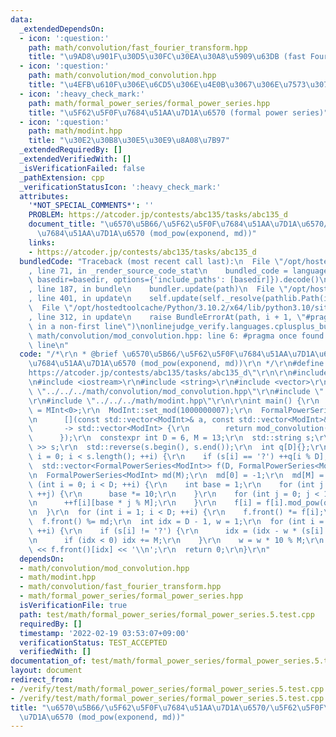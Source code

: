 ```yaml
---
data:
  _extendedDependsOn:
  - icon: ':question:'
    path: math/convolution/fast_fourier_transform.hpp
    title: "\u9AD8\u901F\u30D5\u30FC\u30EA\u30A8\u5909\u63DB (fast Fourier transform)"
  - icon: ':question:'
    path: math/convolution/mod_convolution.hpp
    title: "\u4EFB\u610F\u306E\u6CD5\u306E\u4E0B\u3067\u306E\u7573\u307F\u8FBC\u307F"
  - icon: ':heavy_check_mark:'
    path: math/formal_power_series/formal_power_series.hpp
    title: "\u5F62\u5F0F\u7684\u51AA\u7D1A\u6570 (formal power series)"
  - icon: ':question:'
    path: math/modint.hpp
    title: "\u30E2\u30B8\u30E5\u30E9\u8A08\u7B97"
  _extendedRequiredBy: []
  _extendedVerifiedWith: []
  _isVerificationFailed: false
  _pathExtension: cpp
  _verificationStatusIcon: ':heavy_check_mark:'
  attributes:
    '*NOT_SPECIAL_COMMENTS*': ''
    PROBLEM: https://atcoder.jp/contests/abc135/tasks/abc135_d
    document_title: "\u6570\u5B66/\u5F62\u5F0F\u7684\u51AA\u7D1A\u6570/\u5F62\u5F0F\
      \u7684\u51AA\u7D1A\u6570 (mod_pow(exponend, md))"
    links:
    - https://atcoder.jp/contests/abc135/tasks/abc135_d
  bundledCode: "Traceback (most recent call last):\n  File \"/opt/hostedtoolcache/Python/3.10.2/x64/lib/python3.10/site-packages/onlinejudge_verify/documentation/build.py\"\
    , line 71, in _render_source_code_stat\n    bundled_code = language.bundle(stat.path,\
    \ basedir=basedir, options={'include_paths': [basedir]}).decode()\n  File \"/opt/hostedtoolcache/Python/3.10.2/x64/lib/python3.10/site-packages/onlinejudge_verify/languages/cplusplus.py\"\
    , line 187, in bundle\n    bundler.update(path)\n  File \"/opt/hostedtoolcache/Python/3.10.2/x64/lib/python3.10/site-packages/onlinejudge_verify/languages/cplusplus_bundle.py\"\
    , line 401, in update\n    self.update(self._resolve(pathlib.Path(included), included_from=path))\n\
    \  File \"/opt/hostedtoolcache/Python/3.10.2/x64/lib/python3.10/site-packages/onlinejudge_verify/languages/cplusplus_bundle.py\"\
    , line 312, in update\n    raise BundleErrorAt(path, i + 1, \"#pragma once found\
    \ in a non-first line\")\nonlinejudge_verify.languages.cplusplus_bundle.BundleErrorAt:\
    \ math/convolution/mod_convolution.hpp: line 6: #pragma once found in a non-first\
    \ line\n"
  code: "/*\r\n * @brief \u6570\u5B66/\u5F62\u5F0F\u7684\u51AA\u7D1A\u6570/\u5F62\u5F0F\
    \u7684\u51AA\u7D1A\u6570 (mod_pow(exponend, md))\r\n */\r\n#define PROBLEM \"\
    https://atcoder.jp/contests/abc135/tasks/abc135_d\"\r\n\r\n#include <algorithm>\r\
    \n#include <iostream>\r\n#include <string>\r\n#include <vector>\r\n\r\n#include\
    \ \"../../../math/convolution/mod_convolution.hpp\"\r\n#include \"../../../math/formal_power_series/formal_power_series.hpp\"\
    \r\n#include \"../../../math/modint.hpp\"\r\n\r\nint main() {\r\n  using ModInt\
    \ = MInt<0>;\r\n  ModInt::set_mod(1000000007);\r\n  FormalPowerSeries<ModInt>::set_mult(\r\
    \n      [](const std::vector<ModInt>& a, const std::vector<ModInt>& b)\r\n   \
    \       -> std::vector<ModInt> {\r\n        return mod_convolution(a, b);\r\n\
    \      });\r\n  constexpr int D = 6, M = 13;\r\n  std::string s;\r\n  std::cin\
    \ >> s;\r\n  std::reverse(s.begin(), s.end());\r\n  int q[D]{};\r\n  for (int\
    \ i = 0; i < s.length(); ++i) {\r\n    if (s[i] == '?') ++q[i % D];\r\n  }\r\n\
    \  std::vector<FormalPowerSeries<ModInt>> f(D, FormalPowerSeries<ModInt>(M));\r\
    \n  FormalPowerSeries<ModInt> md(M);\r\n  md[0] = -1;\r\n  md[M] = 1;\r\n  for\
    \ (int i = 0; i < D; ++i) {\r\n    int base = 1;\r\n    for (int j = 0; j < i;\
    \ ++j) {\r\n      base *= 10;\r\n    }\r\n    for (int j = 0; j < 10; ++j) {\r\
    \n      ++f[i][base * j % M];\r\n    }\r\n    f[i] = f[i].mod_pow(q[i], md);\r\
    \n  }\r\n  for (int i = 1; i < D; ++i) {\r\n    f.front() *= f[i];\r\n  }\r\n\
    \  f.front() %= md;\r\n  int idx = D - 1, w = 1;\r\n  for (int i = 0; i < s.length();\
    \ ++i) {\r\n    if (s[i] != '?') {\r\n      idx = (idx - w * (s[i] - '0')) % M;\r\
    \n      if (idx < 0) idx += M;\r\n    }\r\n    w = w * 10 % M;\r\n  }\r\n  std::cout\
    \ << f.front()[idx] << '\\n';\r\n  return 0;\r\n}\r\n"
  dependsOn:
  - math/convolution/mod_convolution.hpp
  - math/modint.hpp
  - math/convolution/fast_fourier_transform.hpp
  - math/formal_power_series/formal_power_series.hpp
  isVerificationFile: true
  path: test/math/formal_power_series/formal_power_series.5.test.cpp
  requiredBy: []
  timestamp: '2022-02-19 03:53:07+09:00'
  verificationStatus: TEST_ACCEPTED
  verifiedWith: []
documentation_of: test/math/formal_power_series/formal_power_series.5.test.cpp
layout: document
redirect_from:
- /verify/test/math/formal_power_series/formal_power_series.5.test.cpp
- /verify/test/math/formal_power_series/formal_power_series.5.test.cpp.html
title: "\u6570\u5B66/\u5F62\u5F0F\u7684\u51AA\u7D1A\u6570/\u5F62\u5F0F\u7684\u51AA\
  \u7D1A\u6570 (mod_pow(exponend, md))"
---
```

